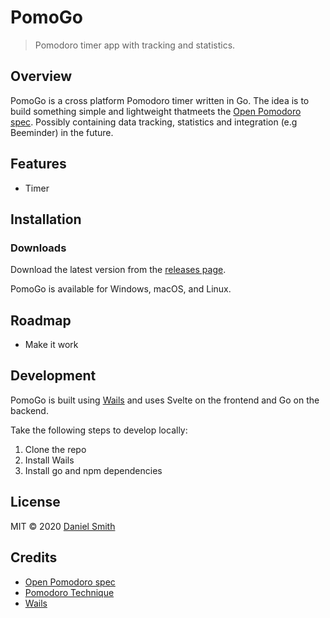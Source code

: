 # PomoGo

> Pomodoro timer app with tracking and statistics.

## Overview

PomoGo is a cross platform Pomodoro timer written in Go. The idea is to build something simple and lightweight thatmeets
the [Open Pomodoro spec](https://github.com/open-pomodoro/open-pomodoro-format). Possibly containing data tracking,
statistics and integration (e.g Beeminder) in the future.

## Features

- Timer

## Installation

### Downloads

Download the latest version from the [releases page](https://github.com/KyteProject/pomogohard/releases).

PomoGo is available for Windows, macOS, and Linux.

## Roadmap

* Make it work

## Development

PomoGo is built using [Wails](https://wails.app/) and uses Svelte on the frontend and Go on the backend.

Take the following steps to develop locally:

1. Clone the repo
2. Install Wails
3. Install go and npm dependencies

## License

MIT &copy; 2020 [Daniel Smith](https://github.com/KyteProject)

## Credits

* [Open Pomodoro spec](https://github.com/open-pomodoro/open-pomodoro-format)
* [Pomodoro Technique](https://en.wikipedia.org/wiki/Pomodoro_Technique)
* [Wails](https://wails.app/)
